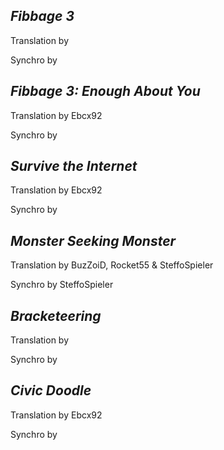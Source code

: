 ***Fibbage 3***
-
Translation by

Synchro by

***Fibbage 3: Enough About You***
-
Translation by Ebcx92

Synchro by

***Survive the Internet***
-
Translation by Ebcx92

Synchro by

***Monster Seeking Monster***
-
Translation by BuzZoiD, Rocket55 & SteffoSpieler

Synchro by SteffoSpieler

***Bracketeering***
-
Translation by

Synchro by

***Civic Doodle***
-
Translation by Ebcx92

Synchro by

